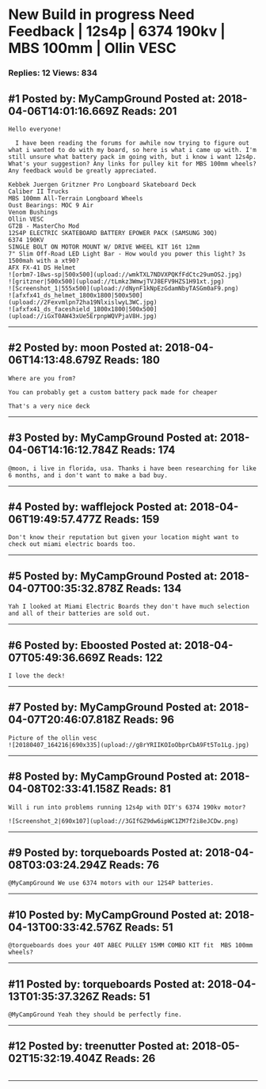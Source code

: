 # New Build in progress Need Feedback &#124; 12s4p &#124; 6374 190kv &#124; MBS 100mm &#124; Ollin VESC

### Replies: 12 Views: 834

## \#1 Posted by: MyCampGround Posted at: 2018-04-06T14:01:16.669Z Reads: 201

```
Hello everyone!

  I have been reading the forums for awhile now trying to figure out what i wanted to do with my board, so here is what i came up with. I'm still unsure what battery pack im going with, but i know i want 12s4p. What's your suggestion? Any links for pulley kit for MBS 100mm wheels? Any feedback would be greatly appreciated. 

Kebbek Juergen Gritzner Pro Longboard Skateboard Deck 
Caliber II Trucks
MBS 100mm All-Terrain Longboard Wheels
Oust Bearings: MOC 9 Air
Venom Bushings
Ollin VESC
GT2B - MasterCho Mod
12S4P ELECTRIC SKATEBOARD BATTERY EPOWER PACK (SAMSUNG 30Q)
6374 190KV
SINGLE BOLT ON MOTOR MOUNT W/ DRIVE WHEEL KIT 16t 12mm
7" Slim Off-Road LED Light Bar - How would you power this light? 3s 1500mah with a xt90?
AFX FX-41 DS Helmet
![orbm7-18ws-sp|500x500](upload://wmkTXL7NDVXPQKfFdCtc29umOS2.jpg)
![gritzner|500x500](upload://tLmkz3WmwjTVJ8EFV9HZS1H91xt.jpg)
![Screenshot_1|555x500](upload://dNynF1kNpEzGdamNbyTASGm0aF9.png)
![afxfx41_ds_helmet_1800x1800|500x500](upload://2Fexvmlpn72ha19NlxislwyL3WC.jpg)
![afxfx41_ds_faceshield_1800x1800|500x500](upload://iGxT0AW43xUe5ErpnpWQVPjaV8H.jpg)
```

---
## \#2 Posted by: moon Posted at: 2018-04-06T14:13:48.679Z Reads: 180

```
Where are you from?

You can probably get a custom battery pack made for cheaper

That's a very nice deck
```

---
## \#3 Posted by: MyCampGround Posted at: 2018-04-06T14:16:12.784Z Reads: 174

```
@moon, i live in florida, usa. Thanks i have been researching for like 6 months, and i don't want to make a bad buy.
```

---
## \#4 Posted by: wafflejock Posted at: 2018-04-06T19:49:57.477Z Reads: 159

```
Don't know their reputation but given your location might want to check out miami electric boards too.
```

---
## \#5 Posted by: MyCampGround Posted at: 2018-04-07T00:35:32.878Z Reads: 134

```
Yah I looked at Miami Electric Boards they don't have much selection and all of their batteries are sold out.
```

---
## \#6 Posted by: Eboosted Posted at: 2018-04-07T05:49:36.669Z Reads: 122

```
I love the deck!
```

---
## \#7 Posted by: MyCampGround Posted at: 2018-04-07T20:46:07.818Z Reads: 96

```
Picture of the ollin vesc 
![20180407_164216|690x335](upload://g8rYRIIKOIoObprCbA9Ft5To1Lg.jpg)
```

---
## \#8 Posted by: MyCampGround Posted at: 2018-04-08T02:33:41.158Z Reads: 81

```
Will i run into problems running 12s4p with DIY's 6374 190kv motor?

![Screenshot_2|690x107](upload://3GIfGZ9dw6ipWC1ZM7f2i8eJCDw.png)
```

---
## \#9 Posted by: torqueboards Posted at: 2018-04-08T03:03:24.294Z Reads: 76

```
@MyCampGround We use 6374 motors with our 12S4P batteries.
```

---
## \#10 Posted by: MyCampGround Posted at: 2018-04-13T00:33:42.576Z Reads: 51

```
@torqueboards does your 40T ABEC PULLEY 15MM COMBO KIT fit  MBS 100mm wheels?
```

---
## \#11 Posted by: torqueboards Posted at: 2018-04-13T01:35:37.326Z Reads: 51

```
@MyCampGround Yeah they should be perfectly fine.
```

---
## \#12 Posted by: treenutter Posted at: 2018-05-02T15:32:19.404Z Reads: 26

```

```

---
